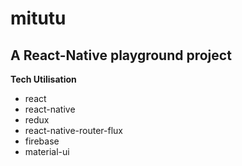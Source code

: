 # mitutu

## A React-Native playground project

**Tech Utilisation**

- react
- react-native
- redux
- react-native-router-flux
- firebase
- material-ui
